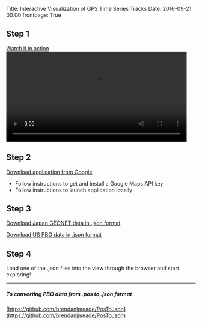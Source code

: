 Title: Interactive Visualization of GPS Time Series Tracks
Date: 2016-09-21 00:00
frontpage: True

## Step 1
[Watch it in action](http://earthquake.rc.fas.harvard.edu/TrackViewerAnimation1080p.mov)
<video src="TrackViewerAnimation1080p.mp4" width="480px" controls></video>

## Step 2
[Download application from Google](https://geovelo.googlesource.com/geovelo/+/master)
* Follow instructions to get and install a Google Maps API key
* Follow instructions to launch application locally

## Step 3
[Download Japan GEONET data in .json format](http://earthquake.rc.fas.harvard.edu/GeonetTimeSeries.json)

[Download US PBO data in .json format](http://earthquake.rc.fas.harvard.edu/PboTimeSeries.json)

## Step 4
Load one of the .json files into the view through the browser and start exploring!


---
##### To converting PBO data from .pos to .json format
[https://github.com/brendanjmeade/PosToJson](https://github.com/brendanjmeade/PosToJson)
